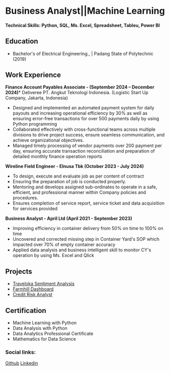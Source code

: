 # Business Analyst||Machine Learning

#### Technical Skills: Python, SQL, Ms. Excel, Spreadsheet, Tableu, Power BI

## Education
- Bachelor's of Electrical Engineering.,  | Padang State of Polytechnic (2019)

## Work Experience

**Finance Account Payables Associate - (September 2024 – December 2024)***
Deliveree PT. Angkut Teknologi Indonesia. (Logistic Start Up Company, Jakarta, Indonesia)
- Designed and implemented an automated payment system for daily payouts and increasing operational efficiency by 30% as well as ensuring error-free transactions for over 500 payments daily by using Python programming
- Collaborated effectively with cross-functional teams across multiple divisions to drive project success, ensure seamless communication, and achieve organizational objectives.
- Managed timely processing of vendor payments over 200 payment per day, ensuring accurate transaction reconciliation and preparation of detailed monthly finance operation reports

**Wireline Field Engineer - Elnusa Tbk (October 2023 - July 2024)**
- To design, execute and evaluate job as per content of contract
- Ensuring the preparation of job is conducted properly.
- Mentoring and develops assigned sub-ordinates to operate in a safe, efficient, and professional manner within Company policies and procedures.
- Ensures completion of service report, service ticket and data acquisition for services provided

  
**Business Analyst - April Ltd (April 2021 - September 2023)**
- Improving efficiency in container delivery from 50% on time to 100% on time
- Uncovered and corrected missing step in Container Yard's SOP which impacted over 70% of empty container accuracy
- Applied data analysis and business intelligent skill to monitor CY's operation by using Ms. Excel and Qlick

## Projects
- [Traveloka Sentiment Analysis](https://github.com/yupraw/Portfolio-Project/tree/main/Traveloka_Sentiment_Analysis)
- [Farmhill Dashboard](https://github.com/yupraw/Portfolio-Project/tree/main/The%20Farmhill%20Dashboard)
- [Credit Risk Analyst](https://github.com/yupraw/Portfolio-Project/tree/main/Standard%20Chartered%20Credit%20Risk%20Analyst%20)

## Certification
- Machine Learning with Python
- Data Analysis with Python
- Data Analytics Professional Certificate
- Mathematics for Data Science

### Social links:
[Github](https://github.com/yupraw)
[Linkedin](https://www.linkedin.com/in/yudha-prawira-a6baab17a/)
